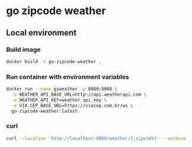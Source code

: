 # go zipcode weather

## Local environment
### Build image
```bash
docker build -t go-zipcode-weather .
```

### Run container with environment variables
```bash
docker run --name gzweather -p 8080:8080 \
  -e WEATHER_API_BASE_URL=http://api.weatherapi.com \
  -e WEATHER_API_KEY=weather_api_key \
  -e VIA_CEP_BASE_URL=https://viacep.com.br/ws \
  go-zipcode-weather:latest
```

### curl
```bash
curl --location 'http://localhost:8080/weather/{:zipcode}' --verbose
```
